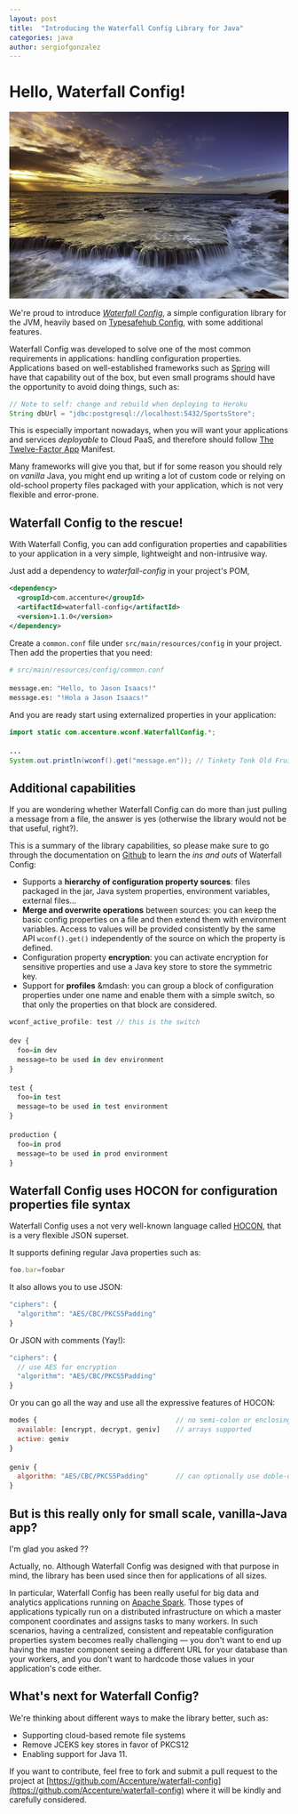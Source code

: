 ```yaml
---
layout: post
title:  "Introducing the Waterfall Config Library for Java"
categories: java
author: sergiofgonzalez
---
```


# Hello, Waterfall Config!
![It's not really a waterfall](/img/posts/waterfall-config-announcement/the-sea-3018128_640.jpg)

We're proud to introduce [*Waterfall Config*](https://github.com/Accenture/waterfall-config), a simple configuration library for the JVM, heavily based on [Typesafehub Config](https://github.com/lightbend/config), with some additional features.

Waterfall Config was developed to solve one of the most common requirements in applications: handling configuration properties. Applications based on well-established frameworks such as [Spring](https://spring.io/) will have that capability out of the box, but even small programs should have the opportunity to avoid doing things, such as:

```java
// Note to self: change and rebuild when deploying to Heroku
String dbUrl = "jdbc:postgresql://localhost:5432/SportsStore"; 
```

This is especially important nowadays, when you will want your applications and services *deployable* to Cloud PaaS, and therefore should follow [The Twelve-Factor App](https://12factor.net/) Manifest.

Many frameworks will give you that, but if for some reason you should rely on *vanilla* Java, you might end up writing a lot of custom code or relying on old-school property files packaged with your application, which is not very flexible and error-prone.

## Waterfall Config to the rescue!
With Waterfall Config, you can add configuration properties and capabilities to your application in a very simple, lightweight and non-intrusive way.

Just add a dependency to *waterfall-config* in your project's POM,

```xml
<dependency>
  <groupId>com.accenture</groupId>
  <artifactId>waterfall-config</artifactId>
  <version>1.1.0</version>
</dependency>
```

Create a `common.conf` file under `src/main/resources/config` in your project. Then add the properties that you need:

```bash
# src/main/resources/config/common.conf

message.en: "Hello, to Jason Isaacs!"
message.es: "!Hola a Jason Isaacs!"
```

And you are ready start using externalized properties in your application:

```java
import static com.accenture.wconf.WaterfallConfig.*;

...
System.out.println(wconf().get("message.en")); // Tinkety Tonk Old Fruit
```

## Additional capabilities
If you are wondering whether Waterfall Config can do more than just pulling a message from a file, the answer is yes (otherwise the library would not be that useful, right?).

This is a summary of the library capabilities, so please make sure to go through the documentation on [Github](https://github.com/Accenture/waterfall-config) to learn the *ins and outs* of Waterfall Config:

+ Supports a **hierarchy of configuration property sources**: files packaged in the jar, Java system properties, environment variables, external files...
+ **Merge and overwrite operations** between sources: you can keep the basic config properties on a file and then extend them with environment variables. Access to values will be provided consistently by the same API `wconf().get()` independently of the source on which the property is defined.
+ Configuration property **encryption**: you can activate encryption for sensitive properties and use a Java key store to store the symmetric key.
+ Support for **profiles** &mdash: you can group a block of configuration properties under one name and enable them with a simple switch, so that only the properties on that block are considered.

```javascript
wconf_active_profile: test // this is the switch

dev {
  foo=in dev
  message=to be used in dev environment
}

test {
  foo=in test
  message=to be used in test environment  
}

production {
  foo=in prod
  message=to be used in prod environment
}
```

## Waterfall Config uses HOCON for configuration properties file syntax
Waterfall Config uses a not very well-known language called [HOCON](https://github.com/typesafehub/config#user-content-using-hocon-the-json-superset), that is a very flexible JSON superset.

It supports defining regular Java properties such as:

```javascript
foo.bar=foobar
```

It also allows you to use JSON:

```javascript
"ciphers": {
  "algorithm": "AES/CBC/PKCS5Padding"
}
```

Or JSON with comments (Yay!):

```javascript
"ciphers": {
  // use AES for encryption
  "algorithm": "AES/CBC/PKCS5Padding"
}
```

Or you can go all the way and use all the expressive features of HOCON:

```javascript
modes {                                   // no semi-colon or enclosing in double-quotes
  available: [encrypt, decrypt, geniv]    // arrays supported
  active: geniv
}

geniv {
  algorithm: "AES/CBC/PKCS5Padding"       // can optionally use doble-quotes
}
```

## But is this really only for small scale, vanilla-Java app?

I'm glad you asked ??

Actually, no. Although Waterfall Config was designed with that purpose in mind, the library has been used since then for applications of all sizes.

In particular, Waterfall Config has been really useful for big data and analytics applications running on [Apache Spark](https://spark.apache.org/docs/latest/index.html). Those types of applications typically run on a distributed infrastructure on which a master component coordinates and assigns tasks to many workers. 
In such scenarios, having a centralized, consistent and repeatable configuration properties system becomes really challenging &mdash; you don't want to end up having the master component seeing a different URL for your database than your workers, and you don't want to hardcode those values in your application's code either.

## What's next for Waterfall Config?
We're thinking about different ways to make the library better, such as:
+ Supporting cloud-based remote file systems
+ Remove JCEKS key stores in favor of PKCS12
+ Enabling support for Java 11.

If you want to contribute, feel free to fork and submit a pull request to the project at [https://github.com/Accenture/waterfall-config](https://github.com/Accenture/waterfall-config) where it will be kindly and carefully considered.

